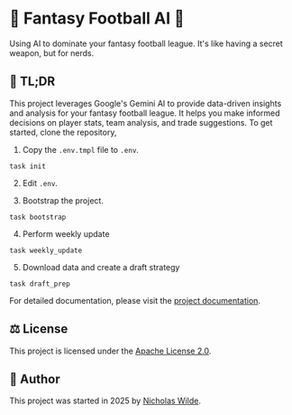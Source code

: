 # :football: Fantasy Football AI :robot:

Using AI to dominate your fantasy football league. It's like having a secret weapon, but for nerds.

## :memo: TL;DR

This project leverages Google's Gemini AI to provide data-driven insights and analysis for your fantasy football league. It helps you make informed decisions on player stats, team analysis, and trade suggestions. To get started, clone the repository,

1. Copy the `.env.tmpl` file to `.env`.

```shell
task init
```

2. Edit `.env`. 

3. Bootstrap the project.

```shell
task bootstrap
```

4. Perform weekly update

```shell
task weekly_update
```

5. Download data and create a draft strategy

```shell
task draft_prep
```

For detailed documentation, please visit the [project documentation](https://nicholaswilde.github.io/fantasy-football-ai/).

## :balance_scale: License

This project is licensed under the [Apache License 2.0](./LICENSE).

## :pencil: Author

This project was started in 2025 by [Nicholas Wilde](https://github.com/nicholaswilde/).
